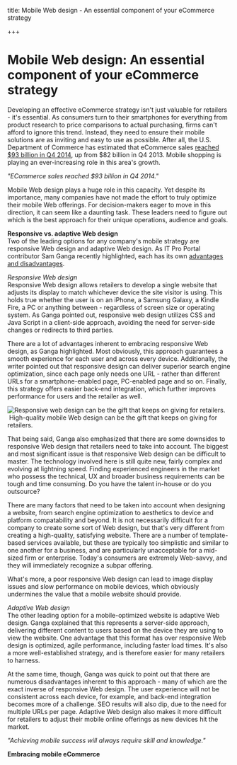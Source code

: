 title: Mobile Web design - An essential component of your eCommerce strategy

+++


# Mobile Web design: An essential component of your eCommerce strategy

Developing an effective eCommerce strategy isn't just valuable for retailers - it's essential. As consumers turn to their smartphones for everything from product research to price comparisons to actual purchasing, firms can't afford to ignore this trend. Instead, they need to ensure their mobile solutions are as inviting and easy to use as possible. After all, the U.S. Department of Commerce has estimated that eCommerce sales [reached $93 billion in Q4 2014](https://www.census.gov/retail/mrts/www/data/pdf/ec_current.pdf), up from $82 billion in Q4 2013. Mobile shopping is playing an ever-increasing role in this area's growth.

_"ECommerce sales reached $93 billion in Q4 2014."_

Mobile Web design plays a huge role in this capacity. Yet despite its importance, many companies have not made the effort to truly optimize their mobile Web offerings. For decision-makers eager to move in this direction, it can seem like a daunting task. These leaders need to figure out which is the best approach for their unique operations, audience and goals. 

**Responsive vs. adaptive Web design**  
Two of the leading options for any company's mobile strategy are responsive Web design and adaptive Web design. As IT Pro Portal contributor Sam Ganga recently highlighted, each has its own [advantages and disadvantages](http://www.itproportal.com/2015/08/11/choosing-a-mobile-web-design-approach-to-maximise-your-ecommerce-strategy/).

_Responsive Web design_  
Responsive Web design allows retailers to develop a single website that adjusts its display to match whichever device the site visitor is using. This holds true whether the user is on an iPhone, a Samsung Galaxy, a Kindle Fire, a PC or anything between - regardless of screen size or operating system. As Ganga pointed out, responsive web design utilizes CSS and Java Script in a client-side approach, avoiding the need for server-side changes or redirects to third parties.

There are a lot of advantages inherent to embracing responsive Web design, as Ganga highlighted. Most obviously, this approach guarantees a smooth experience for each user and across every device. Additionally, the writer pointed out that responsive design can deliver superior search engine optimization, since each page only needs one URL - rather than different URLs for a smartphone-enabled page, PC-enabled page and so on. Finally, this strategy offers easier back-end integration, which further improves performance for users and the retailer as well.

![Responsive web design can be the gift that keeps on giving for retailers. ](http://media.syrinx.com/media/06320ed4-4f81-4d18-8d4f-45d509c0f959/img/3340/14096798.jpg) High-quality mobile Web design can be the gift that keeps on giving for retailers.

That being said, Ganga also emphasized that there are some downsides to responsive Web design that retailers need to take into account. The biggest and most significant issue is that responsive Web design can be difficult to master. The technology involved here is still quite new, fairly complex and evolving at lightning speed. Finding experienced engineers in the market who possess the technical, UX and broader business requirements can be tough and time consuming. Do you have the talent in-house or do you outsource?

There are many factors that need to be taken into account when designing a website, from search engine optimization to aesthetics to device and platform compatability and beyond. It is not necessarily difficult for a company to create some sort of Web design, but that's very different from creating a high-quality, satisfying website. There are a number of template-based services available, but these are typically too simplistic and similar to one another for a business, and are particularly unacceptable for a mid-sized firm or enterprise. Today's consumers are extremely Web-savvy, and they will immediately recognize a subpar offering.  

What's more, a poor responsive Web design can lead to image display issues and slow performance on mobile devices, which obviously undermines the value that a mobile website should provide.

_Adaptive Web design_  
The other leading option for a mobile-optimized website is adaptive Web design. Ganga explained that this represents a server-side approach, delivering different content to users based on the device they are using to view the website. One advantage that this format has over responsive Web design is optimized, agile performance, including faster load times. It's also a more well-established strategy, and is therefore easier for many retailers to harness.

At the same time, though, Ganga was quick to point out that there are numerous disadvantages inherent to this approach - many of which are the exact inverse of responsive Web design. The user experience will not be consistent across each device, for example, and back-end integration becomes more of a challenge. SEO results will also dip, due to the need for multiple URLs per page. Adaptive Web design also makes it more difficult for retailers to adjust their mobile online offerings as new devices hit the market.

_"Achieving mobile success will always require skill and knowledge."_

**Embracing mobile eCommerce**
